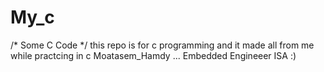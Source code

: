 # My_c
/*       Some C Code       */
this repo is for c programming and it made all from me while practcing in c 
Moatasem_Hamdy ... Embedded Engineeer ISA :) 
